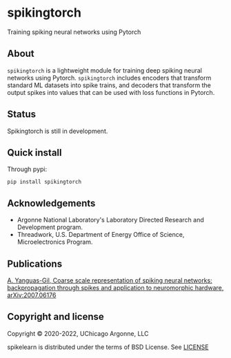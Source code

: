 # spikingtorch

Training spiking neural networks using Pytorch


## About

`spikingtorch` is a lightweight module for training deep
spiking neural networks using Pytorch. `spikingtorch` includes
encoders that transform standard ML datasets into spike trains,
and decoders that transform the output spikes into values that
can be used with loss functions in Pytorch.


## Status

Spikingtorch is still in development.


## Quick install

Through pypi:

```
pip install spikingtorch
```

## Acknowledgements

* Argonne National Laboratory's Laboratory Directed Research and Development
  program.
* Threadwork, U.S. Department of Energy Office of Science, 
  Microelectronics Program.

## Publications

[A. Yanguas-Gil, Coarse scale representation of spiking neural networks:
backpropagation through spikes and application to neuromorphic
hardware, arXiv:2007.06176](https://arxiv.org/abs/2007.06176)


## Copyright and license

Copyright © 2020-2022, UChicago Argonne, LLC

spikelearn is distributed under the terms of BSD License. See 
[LICENSE](https://github.com/spikingnn/spikingtorch/blob/master/LICENSE.md)




